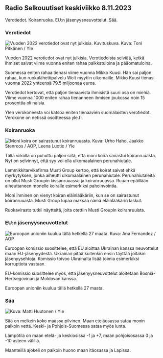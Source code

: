 ## Radio Selkouutiset keskiviikko 8.11.2023

Verotiedot. Koiranruoka. EU:n jäsenyysneuvottelut. Sää.

### Verotiedot

![Vuoden 2022 verotiedot ovat nyt julkisia. Kuvituskuva. Kuva: Toni
Pitkänen /
Yle](https://images.cdn.yle.fi/image/upload/c_crop,h_2628,w_4672,x_747,y_536/ar_1.7777777777777777,c_fill,g_faces,h_675,w_1200/dpr_1.0/q_auto:eco/f_auto/fl_lossy/v1692260664/39-115812464ddd8da1ad5a)

Vuoden 2022 verotiedot ovat nyt julkisia. Verotiedoista selviää, ketkä
ihmiset saivat viime vuonna eniten rahaa palkkatuloina ja pääomatuloina.

Suomessa eniten rahaa tienasi viime vuonna Mikko Kuusi. Hän sai paljon
rahaa, kun ruokalähettipalvelu Wolt myytiin ulkomaille. Mikko Kuusi
tienasi vuonna 2022 yhteensä 79,5 miljoonaa euroa.

Verotiedot kertovat, että paljon tienaavista ihmisistä suuri osa on
miehiä. Viime vuonna 1000 eniten rahaa tienanneen ihmisen joukossa noin
15 prosenttia oli naisia.

Ylen verokoneesta voi katsoa eniten tienaavien suomalaisten verotiedot.
Verokone on netissä osoitteessa yle.fi.

### Koiranruoka

![Moni koira on sairastunut koiranruuasta. Kuva: Urho Haho, Jaakko
Stenroos / AOP, Leena Luotio /
Yle](https://images.cdn.yle.fi/image/upload/c_crop,h_1080,w_1919,x_0,y_0/ar_1.7777777777777777,c_fill,g_faces,h_675,w_1200/dpr_1.0/q_auto:eco/f_auto/fl_lossy/v1699386970/39-11965956548f484ed3bb)

Tällä viikolla on puhuttu paljon siitä, että moni koira sairastui
koiranruuasta. Nyt on selvinnyt, että syy voi olla ulkomaalainen
perunahiutale.

Lemmikkitarvikefirma Musti Group kertoo, että koirat saivat ehkä
myrkytyksen, jonka aiheutti ulkomaalainen perunahiutale.
Perunahiutaleita on ollut Musti Groupin kissanruuassa ja koiranruuassa.
Ruuan epäillään aiheuttaneen monelle koiralle esimerkiksi pahoinvointia.

Moni ihminen on vienyt koiran eläinlääkäriin, kun se on sairastunut
koiranruuasta. Musti Group lupaa maksaa nämä eläinlääkärin laskut.

Ruokavirasto tutkii näytteitä, joita otettiin Musti Groupin
koiranruuista.

### EU:n jäsenyysneuvottelut

![Euroopan unioniin kuuluu tällä hetkellä 27 maata. Kuva: Ana Fernandez
/
AOP](https://images.cdn.yle.fi/image/upload/c_crop,h_2394,w_4256,x_0,y_419/ar_1.7777777777777777,c_fill,g_faces,h_675,w_1200/dpr_1.0/q_auto:eco/f_auto/fl_lossy/v1632407032/39-857648614c8a7c923f2)

Euroopan komissio suosittelee, että EU aloittaa Ukrainan kanssa
neuvottelut maan EU-jäsenyydestä. Ukrainan pitää kuitenkin ensin täyttää
joitakin jäsenyysehtoja. Komissio toivoo Ukrainalta lisää toimia
esimerkiksi korruptiota vastaan.

EU-komissio suosittelee myös, että jäsenyysneuvottelut aloitetaan
Bosnia-Hertsegovinan ja Moldovan kanssa.

Euroopan unioniin kuuluu tällä hetkellä 27 maata.

### Sää

![ Kuva: Matti Huutonen /
Yle](https://images.cdn.yle.fi/image/upload/c_crop,h_1080,w_1919,x_0,y_0/ar_1.7777777777777777,c_fill,g_faces,h_675,w_1200/dpr_1.0/q_auto:eco/f_auto/fl_lossy/v1699449326/39-1197700654b89b86284a)

Sää on melkein koko maassa pilvinen. Maan eteläosassa sataa monin
paikoin vettä. Keski- ja Pohjois-Suomessa sataa myös lunta.

Lämpötila on maan etelä- ja keskiosissa -1 ja +7, maan pohjoisosassa 0
ja -10 asteen välillä.

Maanteillä ajokeli on paikoin huono maan itäosassa ja Lapissa.
